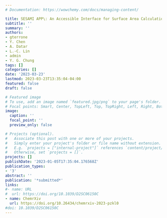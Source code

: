 ```yaml
---
# Documentation: https://wowchemy.com/docs/managing-content/

title: SESAMI APP\: An Accessible Interface for Surface Area Calculation of Materials from Adsorption Isotherms
subtitle: ''
summary: ''
authors:
- gterrone
- Y. Chen
- A. Datar
- L.-C. Lin
- admin
- Y. G. Chung
tags: []
categories: []
date: '2023-03-23'
lastmod: 2023-03-23T13:35:04-04:00
featured: false
draft: false

# Featured image
# To use, add an image named `featured.jpg/png` to your page's folder.
# Focal points: Smart, Center, TopLeft, Top, TopRight, Left, Right, BottomLeft, Bottom, BottomRight.
image:
  caption: ''
  focal_point: ''
  preview_only: false

# Projects (optional).
#   Associate this post with one or more of your projects.
#   Simply enter your project's folder or file name without extension.
#   E.g. `projects = ["internal-project"]` references `content/project/deep-learning/index.md`.
#   Otherwise, set `projects = []`.
projects: []
publishDate: '2023-01-05T17:35:04.176568Z'
publication_types:
- '3'
abstract: ''
publication: '*submitted*'
links:
#- name: URL
#  url: https://doi.org/10.1039/D2SC06150C
- name: ChemrXiv
  url: https://doi.org/10.26434/chemrxiv-2023-pzkl0
#doi: 10.1039/D2SC06150C
---
```


